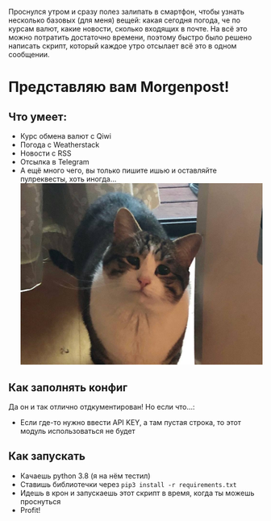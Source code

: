 Проснулся утром и сразу полез залипать в смартфон, чтобы узнать несколько базовых (для меня) вещей: какая сегодня погода, че по курсам валют, какие новости, сколько входящих в почте. На всё это можно потратить достаточно времени, поэтому быстро было решено написать скрипт, который каждое утро отсылает всё это в одном сообщении.

# Представляю вам Morgenpost!

## Что умеет:
* Курс обмена валют c Qiwi
* Погода с Weatherstack
* Новости с RSS
* Отсылка в Telegram
* А ещё много чего, вы только пишите ишью и оставляйте пулреквесты, хоть иногда...
![:(](sad.jpg)

## Как заполнять конфиг
Да он и так отлично отдкументирован! Но если что...:
* Если где-то нужно ввести API KEY, а там пустая строка, то этот модуль использоваться не будет

## Как запускать
* Качаешь python 3.8 (я на нём тестил)
* Ставишь библиотечки через `pip3 install -r requirements.txt`
* Идешь в крон и запускаешь этот скрипт в время, когда ты можешь проснуться
* Profit!
